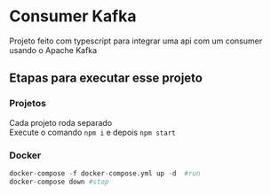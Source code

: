 # Consumer Kafka
Projeto feito com typescript para integrar uma api com um consumer usando o Apache Kafka

## Etapas para executar esse projeto

### Projetos
Cada projeto roda separado<br/>
Execute o comando `npm i` e depois `npm start` 

### Docker
```python
docker-compose -f docker-compose.yml up -d  #run
docker-compose down #stop
```
